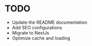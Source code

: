 # TODO

- Update the README documentation
- Add SEO configurations
- Migrate to NextJs
- Optimize cache and loading
